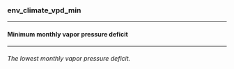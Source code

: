 ### env_climate_vpd_min



------
#### Minimum monthly vapor pressure deficit



------
###### The lowest monthly vapor pressure deficit.